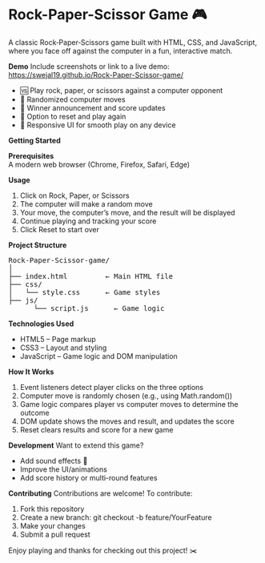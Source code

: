 # Rock-Paper-Scissor Game 🎮

A classic Rock‑Paper‑Scissors game built with HTML, CSS, and JavaScript, where you face off against the computer in a fun, interactive match.

<b>Demo</b>
Include screenshots or link to a live demo:
https://swejal19.github.io/Rock-Paper-Scissor-game/
- 🆚 Play rock, paper, or scissors against a computer opponent
- 🎯 Randomized computer moves
- 🎉 Winner announcement and score updates
- 🔄 Option to reset and play again
- 📱 Responsive UI for smooth play on any device
  
<b>Getting Started</b>

<b>Prerequisites</b><br>
A modern web browser (Chrome, Firefox, Safari, Edge)

<b>Usage</b>
1. Click on Rock, Paper, or Scissors
2. The computer will make a random move
3. Your move, the computer’s move, and the result will be displayed
4. Continue playing and tracking your score
5. Click Reset to start over
   
<b>Project Structure</b>
<pre>Rock-Paper-Scissor-game/
│
├── index.html         ← Main HTML file
├── css/
│   └── style.css      ← Game styles
├── js/
      └── script.js      ← Game logic</pre>

<b>Technologies Used</b>
- HTML5 – Page markup
- CSS3 – Layout and styling
- JavaScript – Game logic and DOM manipulation
  
<b>How It Works</b>
1. Event listeners detect player clicks on the three options
2. Computer move is randomly chosen (e.g., using Math.random())
3. Game logic compares player vs computer moves to determine the outcome
4. DOM update shows the moves and result, and updates the score
5. Reset clears results and score for a new game

<b>Development</b>
Want to extend this game?
- Add sound effects 🎵
- Improve the UI/animations
- Add score history or multi-round features
  
<b>Contributing</b>
Contributions are welcome! To contribute:
1. Fork this repository
2. Create a new branch: git checkout -b feature/YourFeature
3. Make your changes
4. Submit a pull request

Enjoy playing and thanks for checking out this project! ✂️
